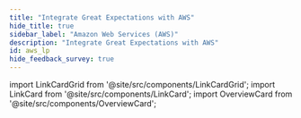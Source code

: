 ```yaml
---
title: "Integrate Great Expectations with AWS"
hide_title: true
sidebar_label: "Amazon Web Services (AWS)"
description: "Integrate Great Expectations with AWS"
id: aws_lp
hide_feedback_survey: true
---
```


import LinkCardGrid from '@site/src/components/LinkCardGrid';
import LinkCard from '@site/src/components/LinkCard';
import OverviewCard from '@site/src/components/OverviewCard';

<OverviewCard title={frontMatter.title}/>

<LinkCardGrid>
  <LinkCard topIcon label="Use GX with an Amazon EMR Spark cluster" description="Instantiate a Data Context on an EMR Spark cluster" to="/oss/deployment_patterns/how_to_instantiate_a_data_context_on_an_emr_spark_cluster" icon="/img/integrations/spark_icon.png" />
  <LinkCard topIcon label="Use GX with AWS using S3 and Pandas" description="Use GX with AWS and cloud storage" to="/oss/deployment_patterns/how_to_use_gx_with_aws/how_to_use_gx_with_aws_using_cloud_storage_and_pandas" icon="/img/integrations/pandas_icon.png" />
  <LinkCard topIcon label="Use GX with AWS using S3 and Spark" description="Configure a local GX project to store Expectations, Validation Results, and Data Docs in Amazon S3 buckets" to="/oss/deployment_patterns/how_to_use_gx_with_aws/how_to_use_gx_with_aws_using_s3_and_spark" icon="/img/integrations/aws_logo.svg" />
  <LinkCard topIcon label="Use GX with AWS using Athena" description="Store Expectations, Validation Results, and Data Docs in Amazon S3 buckets and  access data stored in an Athena database" to="/oss/deployment_patterns/how_to_use_gx_with_aws/how_to_use_gx_with_aws_using_athena" icon="/img/integrations/athena_logo.svg" />
  <LinkCard topIcon label="Use GX with AWS using Redshift" description="Store Expectations, Validation Results, and Data Docs in Amazon S3 buckets and access data data from a Redshift database" to="/oss/deployment_patterns/how_to_use_gx_with_aws/how_to_use_gx_with_aws_using_redshift" icon="/img/integrations/aws_redshift_icon.svg" />
</LinkCardGrid>